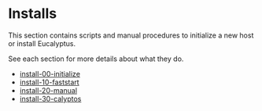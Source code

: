 # Installs

This section contains scripts and manual procedures to initialize a new host or install Eucalyptus.

See each section for more details about what they do.

* [install-00-initialize](./install-00-initialize/)
* [install-10-faststart](./install-10-faststart/)
* [install-20-manual](./install-20-manual/)
* [install-30-calyptos](./install-30-calyptos/)

